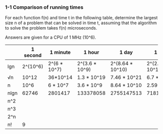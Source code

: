 ### 1-1 Comparison of running times

For each function f(n) and time t in the following table, determine the largest size n of a problem that can be solved in time t, assuming that the algorithm to solve the problem takes f(n) microseconds.

Answers are given for a CPU of 1 MHz (10^6).

|        | 1 second     | 1 minute     | 1 hour | 1 day | 1 month | 1 year | 1 century |
|--------|--------------|--------------|--------|-------|---------|--------|-----------|
| lgn    | 2^(10^6) | 2^(6 * 10^7) | 2^(3.6 * 10^9) | 2^(8.64 * 10^10) | 2^(2.59 * 10^12) | 2^(3.15 * 10^13) | 2^(3.15 * 10^15) |
|  √n    | 10^12 | 36*10^14 | 1.3 * 10^19 | 7.46 * 10^21 | 6.7 * 10^24 | 9.9 * 10^26 | 9.9 * 10^20 |
|   n    | 10^6 | 6 * 10^7 | 3.6 * 10^9 | 8.64 * 10^10 | 2.59 * 10^12 | 3.15 * 10^13 | 3.15 * 10^15 |
| nlgn   | 62746 | 2801417 | 133378058 | 2755147513 | 71817532807 | 796755391090 | 68535016035843 |
|  n^2   |         |              |        |       |         |        |           |
|  n^3   |           |              |        |       |         |        |           |
|  2^n   |            |              |        |       |         |        |           |
|  n!    | 9 |              |        |       |         |        | 17 |